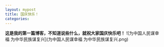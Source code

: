 ```yaml
---
layout: mypost
title: 国庆快乐！
categories:
---
```


**这是我的第一篇博客，不知道说些什么，就祝大家国庆快乐吧！**
![为中国人民谋幸福 为中华民族谋复兴](为中国人民谋幸福 为中华民族谋复兴.png)
